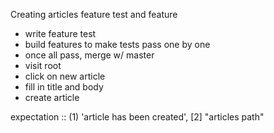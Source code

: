 Creating articles feature test and feature

- write feature test
- build features to make tests pass one by one
- once all pass, merge w/ master
- visit root
- click on new article
- fill in title and body
- create article

expectation :: (1) 'article has been created', [2] "articles path"